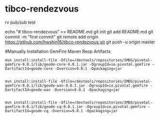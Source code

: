 # tibco-rendezvous
rv pub/sub test

echo "# tibco-rendezvous" >> README.md
git init
git add README.md
git commit -m "first commit"
git remote add origin https://github.com/hwshin16/tibco-rendezvous.git
git push -u origin master


#Manually Installation GemFire Maven Reop Artifacts

	mvn install:install-file -Dfile=/devtools/repositories/IMDG/pivotal-gemfire-9.0.1/lib/geode-core-9.0.1.jar -DgroupId=io.pivotal.gemfire -DartifactId=geode-core -Dversion=9.0.1 -Dpackaging=jar
	
	
	mvn install:install-file -Dfile=/devtools/repositories/IMDG/pivotal-gemfire-9.0.1/lib/geode-wan-9.0.1.jar -DgroupId=io.pivotal.gemfire -DartifactId=geode-wan -Dversion=9.0.1 -Dpackaging=jar
	
	
	mvn install:install-file -Dfile=/devtools/repositories/IMDG/pivotal-gemfire-9.0.1/lib/geode-cq-9.0.1.jar -DgroupId=io.pivotal.gemfire -DartifactId=geode-cq -Dversion=9.0.1 -Dpackaging=jar